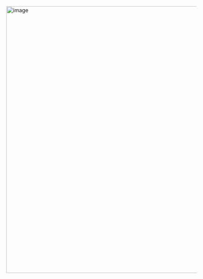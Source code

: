 <img width="707" alt="image" src="https://github.com/Aseptrisna/React-Js-Image-View/assets/37206482/7fc9788c-00fb-49a3-9b6e-5f5a85398540">
